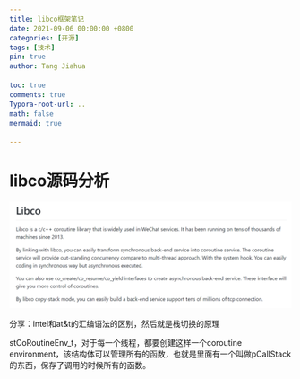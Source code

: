 ```yaml
---
title: libco框架笔记
date: 2021-09-06 00:00:00 +0800
categories: [开源]
tags: [技术]
pin: true
author: Tang Jiahua

toc: true
comments: true
Typora-root-url: ..
math: false
mermaid: true

---
```


# libco源码分析

![image-20210906224108890](../assets/blog_res/2021-09-06-libco.assets/image-20210906224108890.png)

分享：intel和at&t的汇编语法的区别，然后就是栈切换的原理

stCoRoutineEnv_t，对于每一个线程，都要创建这样一个coroutine environment，该结构体可以管理所有的函数，也就是里面有一个叫做pCallStack的东西，保存了调用的时候所有的函数。

